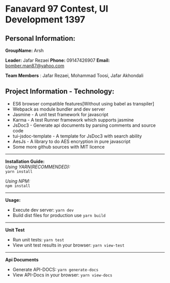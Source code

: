 # Fanavard 97 Contest, UI Development 1397


## Personal Information:
**GroupName:** Arsh

**Leader:** Jafar Rezaei
**Phone:** 09147426907
**Email:** bomber.man87@yahoo.com

**Team Members** : Jafar Rezaei, Mohammad Toosi, Jafar Akhondali
## Project Information - Technology:

* ES6 browser compatible features[Without using babel as transpiler]
* Webpack as module bundler and dev server
* Jasmine - A unit test framework for javascript
* Karma - A test Runner framework which supports jasmine
* JsDoc3 - Generate api documents by parsing comments and source code
* tui-jsdoc-template - A template for JsDoc3 with search ability
* AesJs - A library to do AES encryption in pure javascript
* Some more github sources with MIT licence

 
 ---- 
**Installation Guide:**  
 *Using YARN(RECOMMENDED):*   
 `yarn install`
 
 *Using NPM:*   
 `npm install` 
 
 ----
**Usage:** 
 - Execute dev server: `yarn dev`
 - Build dist files for production use `yarn build`

 
 ----
 **Unit Test**
 - Run unit tests: `yarn test`
 - View unit test results in your browser: `yarn view-test`
  
  
 ----
 **Api Documents**
  - Generate API-DOCS: `yarn generate-docs`
  - View API-Docs in your browser: `yarn view-docs`
